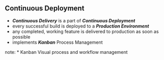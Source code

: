 ##  Continuous Deployment

* _**Continuous Delivery**_ is a part of _**Continuous Deployment**_
* every successful build is deployed to a _**Production Environment**_
* any completed, working feature is delivered to production as soon as possible
* implements _**Kanban**_ Process Management

note:
    * Kanban Visual process and workflow management
